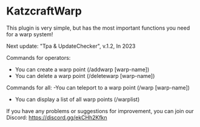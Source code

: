 # KatzcraftWarp
This plugin is very simple, but has the most important functions you need for a warp system!

Next update: "Tpa & UpdateChecker", v.1.2, In 2023

Commands for operators:
- You can create a warp point (/addwarp [warp-name])
- You can delete a warp point (/deletewarp [warp-name])

Commands for all:
-You can teleport to a warp point (/warp [warp-name])
- You can display a list of all warp points (/warplist)

If you have any problems or suggestions for improvement, you can join our Discord:
https://discord.gg/ekCHh2Kfkn
